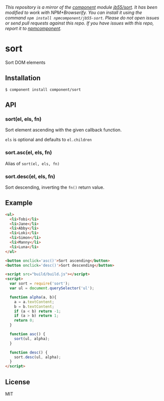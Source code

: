 *This repository is a mirror of the [component](http://component.io) module [jb55/sort](http://github.com/jb55/sort). It has been modified to work with NPM+Browserify. You can install it using the command `npm install npmcomponent/jb55-sort`. Please do not open issues or send pull requests against this repo. If you have issues with this repo, report it to [npmcomponent](https://github.com/airportyh/npmcomponent).*
# sort

  Sort DOM elements

## Installation

    $ component install component/sort

## API

### sort(el, els, fn)

  Sort element ascending with the given callback function.
  
  `els` is optional and defaults to `el.children`

### sort.asc(el, els, fn)

  Alias of `sort(el, els, fn)`

### sort.desc(el, els, fn)

  Sort descending, inverting the `fn()` return value.

## Example

```html
<ul>
  <li>Tobi</li>
  <li>Jane</li>
  <li>Abby</li>
  <li>Loki</li>
  <li>Simon</li>
  <li>Manny</li>
  <li>Luna</li>
</ul>

<button onclick='asc()'>Sort ascending</button>
<button onclick='desc()'>Sort descending</button>

<script src="build/build.js"></script>
<script>
  var sort = require('sort');
  var ul = document.querySelector('ul');

  function alpha(a, b){
    a = a.textContent;
    b = b.textContent;
    if (a < b) return -1;
    if (a > b) return 1;
    return 0;
  }

  function asc() {
    sort(ul, alpha);
  }

  function desc() {
    sort.desc(ul, alpha);
  }
</script>
```

## License

  MIT
